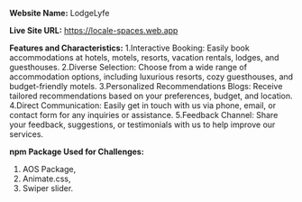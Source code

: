 **Website Name:** LodgeLyfe

**Live Site URL:** https://locale-spaces.web.app

**Features and Characteristics:**
1.Interactive Booking: Easily book accommodations at hotels, motels, resorts, vacation rentals, lodges, and guesthouses.
2.Diverse Selection: Choose from a wide range of accommodation options, including luxurious resorts, cozy guesthouses, and budget-friendly motels.
3.Personalized Recommendations Blogs: Receive tailored recommendations based on your preferences, budget, and location.
4.Direct Communication: Easily get in touch with us via phone, email, or contact form for any inquiries or assistance.
5.Feedback Channel: Share your feedback, suggestions, or testimonials with us to help improve our services.

**npm Package Used for Challenges:** 
1. AOS Package,
2. Animate.css,
3. Swiper slider.
